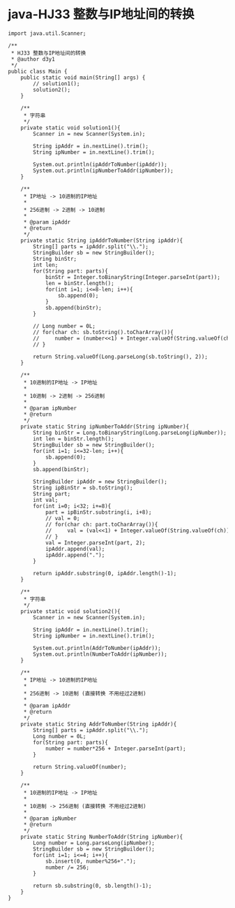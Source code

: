 # java-HJ33 整数与IP地址间的转换


    import java.util.Scanner;
    
    /**
     * HJ33 整数与IP地址间的转换
     * @author d3y1
     */
    public class Main {
        public static void main(String[] args) {
            // solution1();
            solution2();
        }
    
        /**
         * 字符串
         */
        private static void solution1(){
            Scanner in = new Scanner(System.in);
    
            String ipAddr = in.nextLine().trim();
            String ipNumber = in.nextLine().trim();
    
            System.out.println(ipAddrToNumber(ipAddr));
            System.out.println(ipNumberToAddr(ipNumber));
        }
    
        /**
         * IP地址 -> 10进制的IP地址
         * 
         * 256进制 -> 2进制 -> 10进制
         * 
         * @param ipAddr
         * @return
         */
        private static String ipAddrToNumber(String ipAddr){
            String[] parts = ipAddr.split("\\.");
            StringBuilder sb = new StringBuilder();
            String binStr;
            int len;
            for(String part: parts){
                binStr = Integer.toBinaryString(Integer.parseInt(part));
                len = binStr.length();
                for(int i=1; i<=8-len; i++){
                    sb.append(0);
                }
                sb.append(binStr);
            }
    
            // Long number = 0L;
            // for(char ch: sb.toString().toCharArray()){
            //     number = (number<<1) + Integer.valueOf(String.valueOf(ch));
            // }
    
            return String.valueOf(Long.parseLong(sb.toString(), 2));
        }
    
        /**
         * 10进制的IP地址 -> IP地址
         * 
         * 10进制 -> 2进制 -> 256进制
         * 
         * @param ipNumber
         * @return
         */
        private static String ipNumberToAddr(String ipNumber){
            String binStr = Long.toBinaryString(Long.parseLong(ipNumber));
            int len = binStr.length();
            StringBuilder sb = new StringBuilder();
            for(int i=1; i<=32-len; i++){
                sb.append(0);
            }
            sb.append(binStr);
    
            StringBuilder ipAddr = new StringBuilder();
            String ipBinStr = sb.toString();
            String part;
            int val;
            for(int i=0; i<32; i+=8){
                part = ipBinStr.substring(i, i+8);
                // val = 0;
                // for(char ch: part.toCharArray()){
                //     val = (val<<1) + Integer.valueOf(String.valueOf(ch));
                // }
                val = Integer.parseInt(part, 2);
                ipAddr.append(val);
                ipAddr.append(".");
            }
    
            return ipAddr.substring(0, ipAddr.length()-1);
        }
    
        /**
         * 字符串
         */
        private static void solution2(){
            Scanner in = new Scanner(System.in);
    
            String ipAddr = in.nextLine().trim();
            String ipNumber = in.nextLine().trim();
    
            System.out.println(AddrToNumber(ipAddr));
            System.out.println(NumberToAddr(ipNumber));
        }
    
        /**
         * IP地址 -> 10进制的IP地址
         * 
         * 256进制 -> 10进制 (直接转换 不用经过2进制)
         * 
         * @param ipAddr
         * @return
         */
        private static String AddrToNumber(String ipAddr){
            String[] parts = ipAddr.split("\\.");
            Long number = 0L;
            for(String part: parts){
                number = number*256 + Integer.parseInt(part);
            }
    
            return String.valueOf(number);
        }
    
        /**
         * 10进制的IP地址 -> IP地址
         * 
         * 10进制 -> 256进制 (直接转换 不用经过2进制)
         * 
         * @param ipNumber
         * @return
         */
        private static String NumberToAddr(String ipNumber){
            Long number = Long.parseLong(ipNumber);
            StringBuilder sb = new StringBuilder();
            for(int i=1; i<=4; i++){
                sb.insert(0, number%256+".");
                number /= 256;
            }
    
            return sb.substring(0, sb.length()-1);
        }
    }

  

